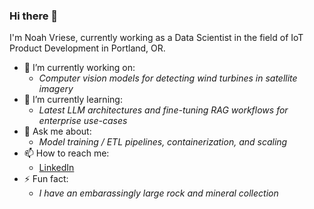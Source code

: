 ### Hi there 👋

I'm Noah Vriese, currently working as a Data Scientist in the field of IoT Product Development in Portland, OR.

- 🔭 I’m currently working on:
  - _Computer vision models for detecting wind turbines in satellite imagery_
- 🌱 I’m currently learning:
  - _Latest LLM architectures and fine-tuning RAG workflows for enterprise use-cases_
- 💬 Ask me about:
  - _Model training / ETL pipelines, containerization, and scaling_
- 📫 How to reach me:
  - [LinkedIn](https://www.linkedin.com/in/noah-vriese/)
- ⚡ Fun fact:
  - _I have an embarassingly large rock and mineral collection_ 


